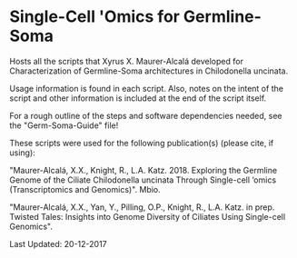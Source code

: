 # Single-Cell 'Omics for Germline-Soma

Hosts all the scripts that Xyrus X. Maurer-Alcalá developed for Characterization of Germline-Soma architectures in Chilodonella uncinata. 

Usage information is found in each script. Also, notes on the intent of the script and other information is included at the end of the script itself.

For a rough outline of the steps and software dependencies needed, see the "Germ-Soma-Guide" file!

These scripts were used for the following publication(s) (please cite, if using):

"Maurer-Alcalá, X.X., Knight, R., L.A. Katz. 2018. Exploring the Germline Genome of the Ciliate Chilodonella uncinata Through Single-cell ‘omics (Transcriptomics and Genomics)". Mbio.

"Maurer-Alcalá, X.X., Yan, Y., Pilling, O.P., Knight, R., L.A. Katz. in prep. Twisted Tales: Insights into Genome Diversity of Ciliates Using Single-cell Genomics".

Last Updated: 20-12-2017

